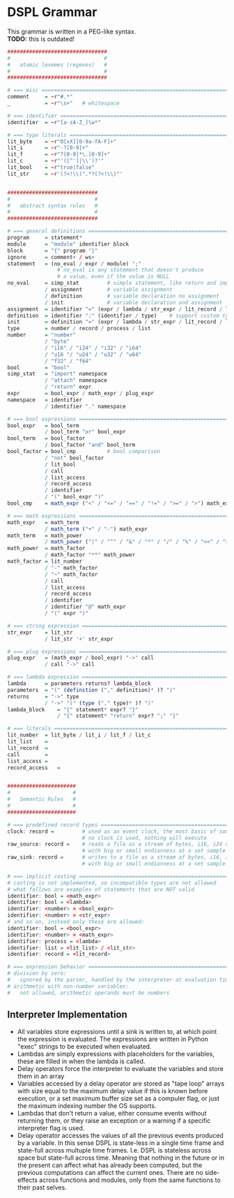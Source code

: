 # DSPL Grammar
This grammar is written in a PEG-like syntax. \
__TODO:__ this is outdated!

```R
################################
#                              #
#   atomic lexemes (regexes)   #
#                              #
################################

# === misc =====================================================================
comment     = ~r"#.*"
_           = ~r"\s+"   # whitespace

# === identifier ===============================================================
identifier  = ~r"[a-zA-Z_]\w*"

# === type literals ============================================================
lit_byte    = ~r"0[xX][0-9a-fA-F]+"
lit_i       = ~r"-?[0-9]+"
lit_f       = ~r"?[0-9]*\.[0-9]+"
lit_c       = ~r"'([^']|\\')?'"
lit_bool    = ~r"true|false"
lit_str     = ~r'(?<!\\)".*?(?<!\\)"'


#############################
#                           #
#   abstract syntax rules   #
#                           #
#############################

# === general definitions ======================================================
program     = statement*
module      = "module" identifier block
block       = "{" program "}"
ignore      = comment+ / ws+
statement   = (no_eval / expr / module) ";"
                # no_eval is any statement that doesn't produce
                # a value, even if the value is NULL
no_eval     = simp_stat         # simple statement, like return and import
            / assignment        # variable assignment
            / definition        # variable declaration no assignment
            / init              # variable declaration and assignment
assignment  = identifier "=" (expr / lambda / str_expr / lit_record / lit_list) 
definition  = identifier ":" (identifier / type)    # support custom types
init        = definition "=" (expr / lambda / str_expr / lit_record / lit_list)
type        = number / record / process / list
number      = "number"
            / "byte" 
            / "i16" / "i24" / "i32" / "i64"
            / "u16 "/ "u24" / "u32" / "u64"
            / "f32" / "f64"
bool        = "bool"
simp_stat   = "import" namespace
            / "attach" namespace
            / "return" expr
expr        = bool_expr / math_expr / plug_expr 
namespace   = identifier
            / identifier "." namespace

# === bool expressions =========================================================
bool_expr   = bool_term
            / bool_term "or" bool_expr
bool_term   = bool_factor
            / bool_factor "and" bool_term
bool_factor = bool_cmp          # bool comparison
            / "not" bool_factor
            / lit_bool
            / call
            / list_access
            / record_access
            / identifier
            / "(" bool_expr ")"
bool_cmp    = math_expr ("<" / "<=" / "==" / "!=" / ">=" / ">") math_expr 

# === math expressions =========================================================
math_expr   = math_term
            / math_term ("+" / "-") math_expr
math_term   = math_power
            / math_power ("|" / "^" / "&" / "*" / "/" / "%" / "<<" / ">>") math_term
math_power  = math_factor
            / math_factor "**" math_power
math_factor = lit_number
            / "-" math_factor
            / "~" math_factor
            / call
            / list_access
            / record_access
            / identifier
            / identifier "@" math_expr
            / "(" expr ")"

# === string expression ========================================================
str_expr    = lit_str
            / lit_str '+' str_expr

# === plug expressions =========================================================
plug_expr   = (math_expr / bool_expr) "->" call
            / call "->" call

# === lambda expression ========================================================
lambda      = parameters returns? lambda_block
parameters  = "(" (definition ("," definition)* )? ")"
returns     = "->" type
            / "->" "(" (type ("," type)* )? ")"
lambda_block    = "{" statement* expr? "}"
                / "{" statement* "return" expr? ";" "}"

# === literals =================================================================
lit_number  = lit_byte / lit_i / lit_f / lit_c
lit_list    = 
lit_record  =
call        =
list_access =
record_access   =


######################
#                    #
#   Semantic Rules   #
#                    #
######################

# === predefined record types ==================================================
clock: record =         # used as an event clock, the most basic of sources, if
                        # no clock is used, nothing will execute
raw_source: record =    # reads a file as a stream of bytes, i16, i24 or f32
                        # with big or small endianness at a set sample rate
raw_sink: record =      # writes to a file as a stream of bytes, i16, i24 or f32
                        # with big or small endianness at a set sample rate

# === implicit casting =========================================================
# casting is not implemented, so incompatible types are not allowed
# what follows are examples of statements that are NOT valid
identifier: bool = <math_expr>
identifier: bool = <lambda>
identifier: <number> = <bool_expr>
identifier: <number> = <str_expr>
# and so on, instead only these are allowed:
identifier: bool = <bool_expr>
identifier: <number> = <math_expr>
identifier: process = <lambda>
identifier: list = <lit_list> / <lit_str>
identifier: record = <lit_record>

# === expression behavior ======================================================
# division by zero:
#   ignored by the parser, handled by the interpreter at evaluation time
# arithmetic with non-number variables:
#   not allowed, arithmetic operands must be numbers


```

## Interpreter Implementation
* All variables store expressions until a sink is written to, at which point
the expression is evaluated. The expressions are written in Python "exec" strings
to be executed when evaluated.
* Lambdas are simply expressions with placeholders for the variables, these are
filled in when the lambda is called.
* Delay operators force the interpreter to evaluate the variables and store them
in an array
* Variables accessed by a delay operator are stored as "tape loop" arrays with
size equal to the maximum delay value if this is known before execution, or a
set maximum buffer size set as a compuler flag, or just the maximum indexing
number the OS supports.
* Lambdas that don't return a value, either consume events without returning
them, or they raise an exception or a warning if a specific interpreter flag is
used.
* Delay operator accesses the values of all the previous events produced by a
variable. In this sense DSPL is state-less in a single time frame and state-full
across multuple time frames. I.e. DSPL is stateless across space but state-full
across time. Meaning that nothing in the future or in the present can affect what 
has already been computed, but the previous computations can affect the current 
ones. There are no side-effects across functions and modules, only from the same
functions to their past selves.
